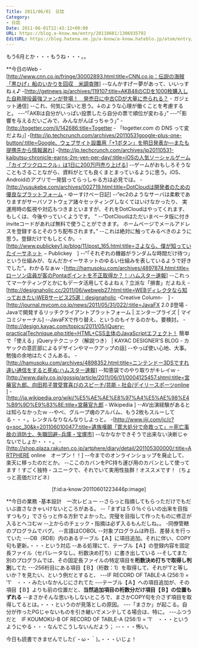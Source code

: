 ```yaml
---
Title: 2011/06/01　日誌
Category:
- 日誌
Date: 2011-06-01T22:43:12+09:00
URL: https://blog.a-know.me/entry/20110601/1306935792
EditURL: https://blog.hatena.ne.jp/a-know/a-know.hateblo.jp/atom/entry/12921228815727979666
---
```


もう6月とか・・・もうね・・・。。

**今日のWeb
-[http://www.cnn.co.jp/fringe/30002893.html:title=CNN.co.jp：伝説の海賊「黒ひげ」船のいかりを回収　米調査隊]
--なんかすげー夢があって、いいっすねぇ♪
-[http://getnews.jp/archives/119107:title=AKB48のCDを1000枚購入した自称現役最強ファンが登場！　発売日に中古CDが大量に売られる？ - ガジェット通信]
--これ、何気に深いと思う。↓のような心理が働くことを考慮すると。
---“「AKBは自分がいっぱい投票したら自分の票で順位が変わる」”
---“「影響を与えるだいごみで、みんながんばっちゃう」”
-[http://togetter.com/li/142686:title=Togetter - 「togetter.com の DNS って変だよね」]
-[http://jp.techcrunch.com/archives/20110531google-plus-one-button/:title=Google、ウェブサイト設置用「+1ボタン」を明日発表か―またも提携先から情報漏れ]
-[http://jp.techcrunch.com/archives/jp20110531-kaibutsu-chronicle-earns-2m-yen-per-day/:title=iOSの人気ソーシャルゲーム「カイブツクロニクル」は1日に200万円売り上げる]
--ゲームがおもしろそうなこともさることながら、資料がとても良くまとまっているように思う。iOS、Androidのアプリで一発狙ってらっしゃる方は必見では。
-[http://yusukebe.com/archives/002719.html:title=DotCloudは開発者のための優良なプラットフォーム - ゆーすけべー日記]
--“ec2のようなサーバは柔軟でありますがサーバソフトウェア諸々セッティングしなくてはいけなかったり、 実運用時の監視や対応もつきまといますが、それをDotCloudはやってくれます、もしくは、今後やっていくようです。 ”
--“DotCloudはただいまベータ版に付きinviteコードがあれば無料で使うことができます。 ホームページでメールアドレスを登録するとそのうち配布されます。”
--これは絶対に触ってみるべきのように思う。登録だけでもしとくか。
-[http://www.publickey1.jp/blog/11/post_165.html:title=さよなら、僕が知っていたイーサネット − Publickey　]
--“「それぞれの機器がランダムな時間だけ待つ」という仕組みが、なんだかイーサネットのゆるい仕組みを表しているようで好きでした”。わかるなぁｗ
-[http://hamusoku.com/archives/4897874.html:title=ローソン店員が客のPontaポイントを不正取得か？！:ハムスター速報]
--これってマーケティングとかにもデータ活用してるよねぇ？立派な「損害」だよねえ
-[http://designaholic.cc/2011/06/webweb27.html:title=WEBディレクタなら知っておきたいWEBサービス25選｜designaholic -Creative Column-　]
-[http://journal.mycom.co.jp/news/2011/05/31/022/:title=JavaFX 2.0 β登場 - Javaで開発するリッチクライアントプラットフォーム | エンタープライズ | マイコミジャーナル]
--JavaFXで作り替え、というのもイケるのかも。要検討。
-[http://design.kayac.com/topics/2011/05/jQuery-practicalTechnique.php:title=HTML+CSS主体のJavaScriptエフェクト！ 簡単で「使える」jQueryテクニック（解説つき） | KAYAC DESIGNER'S BLOG - カヤックの意匠部によるデザインやマークアップの話]
--やっぱ使い心地、大事。勉強の余地はたくさんある。
-[http://hamusoku.com/archives/4898352.html:title=ニンテンドー3DSですれ違い通信をすると死ぬ:ハムスター速報]
--知恵袋でのやり取りがキレイｗ
-[http://www.daily.co.jp/gossip/article/2011/06/01/0004125457.shtml:title=宮藤官九郎、向田邦子賞受賞喜びのスピーチ/芸能・社会/デイリースポーツonline ]
-[http://ja.wikipedia.org/wiki/%E5%AE%AE%E8%97%A4%E5%AE%98%E4%B9%9D%E9%83%8E:title=宮藤官九郎 - Wikipedia ]
--AV出演経験があるとは知らなかったｗ
--やべ、グループ魂のアルバム、もう2枚もスルーしてる・・・。レンタルなりなんなりしよっと。
-[http://www.jiji.com/jc/c?g=soc_30&k=2011060100477:title=遺族嘆願「寛大処分で命救って」＝死亡事故の消防士、失職回避−兵庫・宝塚市]
--なかなかできそうで出来ない決断じゃないでしょか・・・。
-[http://shop.plaza.rakuten.co.jp/artphere/diary/detail/201105300000/:title=ARTPHERE online　オープン！！]
--今までのオンラインショップを廃止して、楽天に移ったのだとか。
--ここのカバンをPC持ち運び用のカバンとして使ってます！すごく独特・ユニークで、それでいて実用性抜群！オススメです！（ちょっと高価だけどネ）

<div align=center>[f:id:a-know:20110601223446p:image]</div>


**今日の業務
-基本設計　一次レビュー
--さらっと指摘してもらっただけでもだいぶ直さなきゃいけないところがある。
--「まずは５０％ぐらいの出来を目指すつもり」でさらっと作る方針でよかった。完璧を目指して作ったものに修正が入るとヘコむｗ
--上からのチェック・指摘は必ず入るもんだしね。。
-同僚管轄のプログラムでバグ。
--言語はCOBOL
--対象プログラムは昨日、差替えを行っていた
---DB（RDB）内のあるテーブル【Ａ】に項目追加。それに伴い、COPY句も更新。・・・という対応
--ある処理にて、テーブル【Ａ】の登録内容を固定長ファイル（セパレータなし。桁数決め打ち）に書き出している
--そしてまた別のプログラムでは、その固定長ファイルの特定項目を<span class="deco" style="font-weight:bold;">桁数決め打ちで取得し判別</span>してた
---256桁目にある項目【Ｂ】（桁数：1）を取得して、それが'1'と等しいか？を見たい、という例だとすると、
---IF RECORD OF TABLE-A (256:1) = '1'　・・・みたいなかんじにされてた
---テーブル【Ａ】への項目追加が、その項目【Ｂ】よりも前の位置だと、<span class="deco" style="font-weight:bold;">当然追加項目の桁数分だけ項目【Ｂ】の位置もずれる</span>
--まさかそんな思いもしないところで、まさかCOPY句を介さず項目を取得してるとは。・・・というのが見落としの原因。
---「まさか」が起こる。自分が作ったPGじゃないものを引き継いでメンテしてる場合は、特に。
---ふつうだと　IF KOUMOKU-B OF RECORD OF TABLE-A (256:1) = '1'　・・・というようにやる・・・なんでこうしないんだよう；
--・・・怖い。



今日も読書できませんでした(´・ω・｀)。・・・いじょ！


<script src="https://moshi-moshi.moshimo.works/moshimoshi/a_know_blog/20110601-1306935792?title=2011/06/01%E3%80%80%E6%97%A5%E8%AA%8C"></script>
